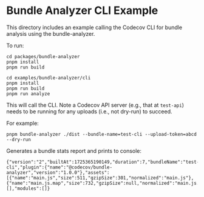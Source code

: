 # Bundle Analyzer CLI Example

This directory includes an example calling the Codecov CLI for bundle analysis using the bundle-analyzer.

To run:

```
cd packages/bundle-analyzer
pnpm install
pnpm run build

cd examples/bundle-analyzer/cli
pnpm install
pnpm run build
pnpm run analyze
```

This will call the CLI. Note a Codecov API server (e.g., that at `test-api`) needs to be running for any uploads (i.e., not dry-run) to succeed.

For example:

```
pnpm bundle-analyzer ./dist --bundle-name=test-cli --upload-token=abcd --dry-run
```

Generates a bundle stats report and prints to console:

```
{"version":"2","builtAt":1725365190149,"duration":7,"bundleName":"test-cli","plugin":{"name":"@codecov/bundle-analyzer","version":"1.0.0"},"assets":[{"name":"main.js","size":511,"gzipSize":301,"normalized":"main.js"},{"name":"main.js.map","size":732,"gzipSize":null,"normalized":"main.js.map"}],"chunks":[],"modules":[]}
```
